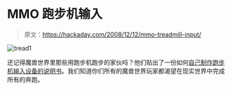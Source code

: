 # MMO 跑步机输入

> 原文：<https://hackaday.com/2008/12/12/mmo-treadmill-input/>

![tread1](img/4559c1f79ad9223616a7a632df7093e3.png "tread1")

还记得魔兽世界里那些用跑步机跑步的家伙吗？他们贴出了一份如何[自己制作跑步机输入设备的说明书](http://www.instructables.com/id/Hooking_Up_A_Treadmill_to_PC_Game/)。我们知道你们所有的魔兽世界玩家都渴望在现实世界中完成所有的奔跑。